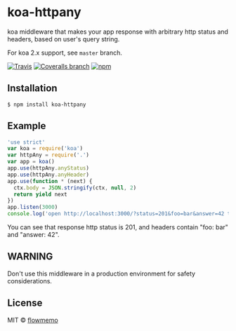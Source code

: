 # koa-httpany

koa middleware that makes your app response with arbitrary http status and headers, based on user's query string.

For koa 2.x support, see `master` branch.

[![Travis](https://img.shields.io/travis/flowmemo/koa-httpany.svg?maxAge=2592000&style=flat-square)](https://travis-ci.org/flowmemo/koa-httpany)
[![Coveralls branch](https://img.shields.io/coveralls/flowmemo/koa-httpany/master.svg?maxAge=2592000&style=flat-square)](https://coveralls.io/github/flowmemo/koa-httpany?branch=master)
[![npm](https://img.shields.io/npm/v/koa-httpany.svg?maxAge=2592000&style=flat-square)](https://www.npmjs.com/package/koa-httpany)

## Installation
```shell
$ npm install koa-httpany
```

## Example

```js
'use strict'
var koa = require('koa')
var httpAny = require('.')
var app = koa()
app.use(httpAny.anyStatus)
app.use(httpAny.anyHeader)
app.use(function * (next) {
  ctx.body = JSON.stringify(ctx, null, 2)
  return yield next
})
app.listen(3000)
console.log('open http://localhost:3000/?status=201&foo=bar&answer=42 to see result')
```

You can see that response http status is 201, and headers contain "foo: bar" and "answer: 42".

## WARNING
Don't use this middleware in a production environment for safety considerations. 

## License
MIT © [flowmemo](http://weibo.com/flowmemo)